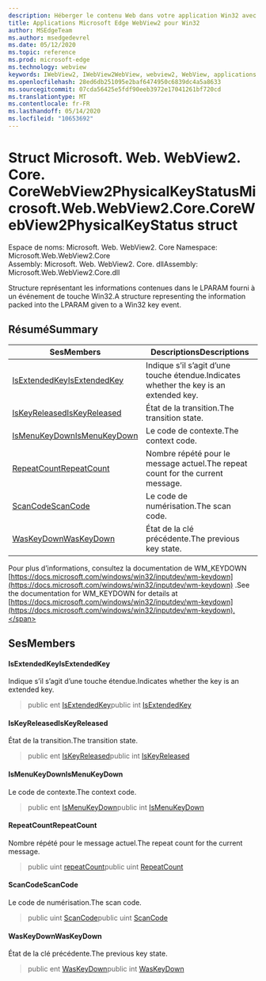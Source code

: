 ```yaml
---
description: Héberger le contenu Web dans votre application Win32 avec le contrôle Microsoft Edge WebView2
title: Applications Microsoft Edge WebView2 pour Win32
author: MSEdgeTeam
ms.author: msedgedevrel
ms.date: 05/12/2020
ms.topic: reference
ms.prod: microsoft-edge
ms.technology: webview
keywords: IWebView2, IWebView2WebView, webview2, WebView, applications Win32, Win32, Edge, ICoreWebView2, ICoreWebView2Controller, contrôle de navigateur, html Edge
ms.openlocfilehash: 28ed6db251095e2baf6474950c6839dc4a5a8633
ms.sourcegitcommit: 07cda56425e5fdf90eeb3972e17041261bf720cd
ms.translationtype: MT
ms.contentlocale: fr-FR
ms.lasthandoff: 05/14/2020
ms.locfileid: "10653692"
---
```

# <span data-ttu-id="0874f-104">Struct Microsoft. Web. WebView2. Core. CoreWebView2PhysicalKeyStatus</span><span class="sxs-lookup"><span data-stu-id="0874f-104">Microsoft.Web.WebView2.Core.CoreWebView2PhysicalKeyStatus struct</span></span> 

<span data-ttu-id="0874f-105">Espace de noms: Microsoft. Web. WebView2. Core </span><span class="sxs-lookup"><span data-stu-id="0874f-105">Namespace: Microsoft.Web.WebView2.Core</span></span>\
<span data-ttu-id="0874f-106">Assembly: Microsoft. Web. WebView2. Core. dll</span><span class="sxs-lookup"><span data-stu-id="0874f-106">Assembly: Microsoft.Web.WebView2.Core.dll</span></span>

<span data-ttu-id="0874f-107">Structure représentant les informations contenues dans le LPARAM fourni à un événement de touche Win32.</span><span class="sxs-lookup"><span data-stu-id="0874f-107">A structure representing the information packed into the LPARAM given to a Win32 key event.</span></span>

## <span data-ttu-id="0874f-108">Résumé</span><span class="sxs-lookup"><span data-stu-id="0874f-108">Summary</span></span>

 <span data-ttu-id="0874f-109">Ses</span><span class="sxs-lookup"><span data-stu-id="0874f-109">Members</span></span>                        | <span data-ttu-id="0874f-110">Descriptions</span><span class="sxs-lookup"><span data-stu-id="0874f-110">Descriptions</span></span>
--------------------------------|---------------------------------------------
[<span data-ttu-id="0874f-111">IsExtendedKey</span><span class="sxs-lookup"><span data-stu-id="0874f-111">IsExtendedKey</span></span>](#isextendedkey) | <span data-ttu-id="0874f-112">Indique s’il s’agit d’une touche étendue.</span><span class="sxs-lookup"><span data-stu-id="0874f-112">Indicates whether the key is an extended key.</span></span>
[<span data-ttu-id="0874f-113">IsKeyReleased</span><span class="sxs-lookup"><span data-stu-id="0874f-113">IsKeyReleased</span></span>](#iskeyreleased) | <span data-ttu-id="0874f-114">État de la transition.</span><span class="sxs-lookup"><span data-stu-id="0874f-114">The transition state.</span></span>
[<span data-ttu-id="0874f-115">IsMenuKeyDown</span><span class="sxs-lookup"><span data-stu-id="0874f-115">IsMenuKeyDown</span></span>](#ismenukeydown) | <span data-ttu-id="0874f-116">Le code de contexte.</span><span class="sxs-lookup"><span data-stu-id="0874f-116">The context code.</span></span>
[<span data-ttu-id="0874f-117">RepeatCount</span><span class="sxs-lookup"><span data-stu-id="0874f-117">RepeatCount</span></span>](#repeatcount) | <span data-ttu-id="0874f-118">Nombre répété pour le message actuel.</span><span class="sxs-lookup"><span data-stu-id="0874f-118">The repeat count for the current message.</span></span>
[<span data-ttu-id="0874f-119">ScanCode</span><span class="sxs-lookup"><span data-stu-id="0874f-119">ScanCode</span></span>](#scancode) | <span data-ttu-id="0874f-120">Le code de numérisation.</span><span class="sxs-lookup"><span data-stu-id="0874f-120">The scan code.</span></span>
[<span data-ttu-id="0874f-121">WasKeyDown</span><span class="sxs-lookup"><span data-stu-id="0874f-121">WasKeyDown</span></span>](#waskeydown) | <span data-ttu-id="0874f-122">État de la clé précédente.</span><span class="sxs-lookup"><span data-stu-id="0874f-122">The previous key state.</span></span>

<span data-ttu-id="0874f-123">Pour plus d’informations, consultez la documentation de WM_KEYDOWN [https://docs.microsoft.com/windows/win32/inputdev/wm-keydown](https://docs.microsoft.com/windows/win32/inputdev/wm-keydown) .</span><span class="sxs-lookup"><span data-stu-id="0874f-123">See the documentation for WM_KEYDOWN for details at [https://docs.microsoft.com/windows/win32/inputdev/wm-keydown](https://docs.microsoft.com/windows/win32/inputdev/wm-keydown).</span></span>

## <span data-ttu-id="0874f-124">Ses</span><span class="sxs-lookup"><span data-stu-id="0874f-124">Members</span></span>

#### <span data-ttu-id="0874f-125">IsExtendedKey</span><span class="sxs-lookup"><span data-stu-id="0874f-125">IsExtendedKey</span></span> 

<span data-ttu-id="0874f-126">Indique s’il s’agit d’une touche étendue.</span><span class="sxs-lookup"><span data-stu-id="0874f-126">Indicates whether the key is an extended key.</span></span>

> <span data-ttu-id="0874f-127">public ent [IsExtendedKey](#isextendedkey)</span><span class="sxs-lookup"><span data-stu-id="0874f-127">public int [IsExtendedKey](#isextendedkey)</span></span>

#### <span data-ttu-id="0874f-128">IsKeyReleased</span><span class="sxs-lookup"><span data-stu-id="0874f-128">IsKeyReleased</span></span> 

<span data-ttu-id="0874f-129">État de la transition.</span><span class="sxs-lookup"><span data-stu-id="0874f-129">The transition state.</span></span>

> <span data-ttu-id="0874f-130">public ent [IsKeyReleased](#iskeyreleased)</span><span class="sxs-lookup"><span data-stu-id="0874f-130">public int [IsKeyReleased](#iskeyreleased)</span></span>

#### <span data-ttu-id="0874f-131">IsMenuKeyDown</span><span class="sxs-lookup"><span data-stu-id="0874f-131">IsMenuKeyDown</span></span> 

<span data-ttu-id="0874f-132">Le code de contexte.</span><span class="sxs-lookup"><span data-stu-id="0874f-132">The context code.</span></span>

> <span data-ttu-id="0874f-133">public ent [IsMenuKeyDown](#ismenukeydown)</span><span class="sxs-lookup"><span data-stu-id="0874f-133">public int [IsMenuKeyDown](#ismenukeydown)</span></span>

#### <span data-ttu-id="0874f-134">RepeatCount</span><span class="sxs-lookup"><span data-stu-id="0874f-134">RepeatCount</span></span> 

<span data-ttu-id="0874f-135">Nombre répété pour le message actuel.</span><span class="sxs-lookup"><span data-stu-id="0874f-135">The repeat count for the current message.</span></span>

> <span data-ttu-id="0874f-136">public uint [repeatCount](#repeatcount)</span><span class="sxs-lookup"><span data-stu-id="0874f-136">public uint [RepeatCount](#repeatcount)</span></span>

#### <span data-ttu-id="0874f-137">ScanCode</span><span class="sxs-lookup"><span data-stu-id="0874f-137">ScanCode</span></span> 

<span data-ttu-id="0874f-138">Le code de numérisation.</span><span class="sxs-lookup"><span data-stu-id="0874f-138">The scan code.</span></span>

> <span data-ttu-id="0874f-139">public uint [ScanCode](#scancode)</span><span class="sxs-lookup"><span data-stu-id="0874f-139">public uint [ScanCode](#scancode)</span></span>

#### <span data-ttu-id="0874f-140">WasKeyDown</span><span class="sxs-lookup"><span data-stu-id="0874f-140">WasKeyDown</span></span> 

<span data-ttu-id="0874f-141">État de la clé précédente.</span><span class="sxs-lookup"><span data-stu-id="0874f-141">The previous key state.</span></span>

> <span data-ttu-id="0874f-142">public ent [WasKeyDown](#waskeydown)</span><span class="sxs-lookup"><span data-stu-id="0874f-142">public int [WasKeyDown](#waskeydown)</span></span>

